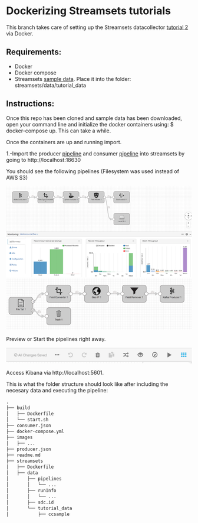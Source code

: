 # Dockerizing Streamsets tutorials

This branch takes care of setting up the Streamsets datacollector [tutorial 2](https://github.com/streamsets/tutorials/tree/master/tutorial-2) via Docker.

## Requirements:

* Docker
* Docker compose
* Streamsets [sample data](https://github.com/streamsets/tutorials/blob/master/sample_data/ccsample). Place it into the folder: streamsets/data/tutorial_data

## Instructions:

Once this repo has been cloned and sample data has been downloaded, open your command line and initialize the docker containers using: $ docker-compose up. This can take a while.

Once the containers are up and running import.

1.-Import the producer [pipeline](producer.json) and consumer [pipeline](consumer.json) into streamsets by going to http://localhost:18630

You should see the following pipelines (Filesystem was used instead of AWS S3)

[![consumer](images/consumer.png?raw=true)](images/consumer.png)
[![producer](images/producer.png?raw=true)](images/producer.png)

Preview or Start the pipelines right away.

[![start-pipeline](images/preview-start-pipeline.png?raw=true)](images/preview-start-pipeline.png)

Access Kibana via http://localhost:5601.

This is what the folder structure should look like after including the necesary data and executing the pipeline:

```
.
├── build
│   ├── Dockerfile
│   └── start.sh
├── consumer.json
├── docker-compose.yml
├── images
│   ├── ...
├── producer.json
├── readme.md
├── streamsets
│   ├── Dockerfile
│   ├── data
│       ├── pipelines
│       │   └── ...
│       ├── runInfo
│       │   └── ...
│       ├── sdc.id
│       └── tutorial_data
│           ├── ccsample
```

